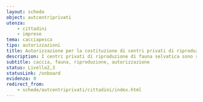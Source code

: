 ```yaml
---
layout: scheda
object: autcentriprivati
utenza:
    - cittadini
    - imprese
tema: cacciapesca
tipo: autorizzazioni
title: Autorizzazione per la costituzione di centri privati di riproduzione di fauna selvatica
description: I centri privati di riproduzione di fauna selvatica sono soggetti ad autorizzazione regionale
subtitle: caccia, fauna, riproduzione, autorizzazione
status: Livello2,3
statusLink: /onboard
evidenza: 0
redirect_from:
    - schede/autcentriprivati/cittadini/index.html
---
```

